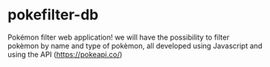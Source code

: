 # pokefilter-db
Pokémon filter web application! we will have the possibility to filter pokèmon by name and type of pokèmon, all developed using Javascript and using the API (https://pokeapi.co/)
